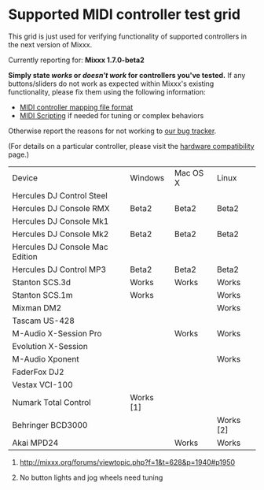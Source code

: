 # Supported MIDI controller test grid

This grid is just used for verifying functionality of supported
controllers in the next version of Mixxx.

Currently reporting for: **Mixxx 1.7.0-beta2**

**Simply state *works* or *doesn't work* for controllers you've
tested.** If any buttons/sliders do not work as expected within Mixxx's
existing functionality, please fix them using the following information:

  - [MIDI controller mapping file
    format](midi_controller_mapping_file_format)
  - [MIDI Scripting](MIDI%20Scripting) if needed for tuning or complex
    behaviors

Otherwise report the reasons for not working to [our bug
tracker](https://launchpad.net/mixxx/+filebug).

(For details on a particular controller, please visit the [hardware
compatibility](hardware%20compatibility) page.)

|                                 |             |          |             |
| ------------------------------- | ----------- | -------- | ----------- |
| Device                          | Windows     | Mac OS X | Linux       |
| Hercules DJ Control Steel       |             |          |             |
| Hercules DJ Console RMX         | Beta2       | Beta2    | Beta2       |
| Hercules DJ Console Mk1         |             |          |             |
| Hercules DJ Console Mk2         | Beta2       | Beta2    | Beta2       |
| Hercules DJ Console Mac Edition |             |          |             |
| Hercules DJ Control MP3         | Beta2       | Beta2    | Beta2       |
| Stanton SCS.3d                  | Works       | Works    | Works       |
| Stanton SCS.1m                  | Works       |          | Works       |
| Mixman DM2                      |             |          | Works       |
| Tascam US-428                   |             |          |             |
| M-Audio X-Session Pro           |             | Works    | Works       |
| Evolution X-Session             |             |          |             |
| M-Audio Xponent                 |             |          | Works       |
| FaderFox DJ2                    |             |          |             |
| Vestax VCI-100                  |             |          |             |
| Numark Total Control            | Works \[1\] |          |             |
| Behringer BCD3000               |             |          | Works \[2\] |
| Akai MPD24                      |             | Works    | Works       |

1.  <http://mixxx.org/forums/viewtopic.php?f=1&t=628&p=1940#p1950>

2.  No button lights and jog wheels need tuning
